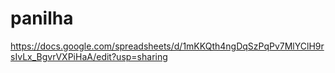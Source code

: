 # panilha
https://docs.google.com/spreadsheets/d/1mKKQth4ngDqSzPqPv7MlYClH9rsIvLx_BgvrVXPiHaA/edit?usp=sharing
